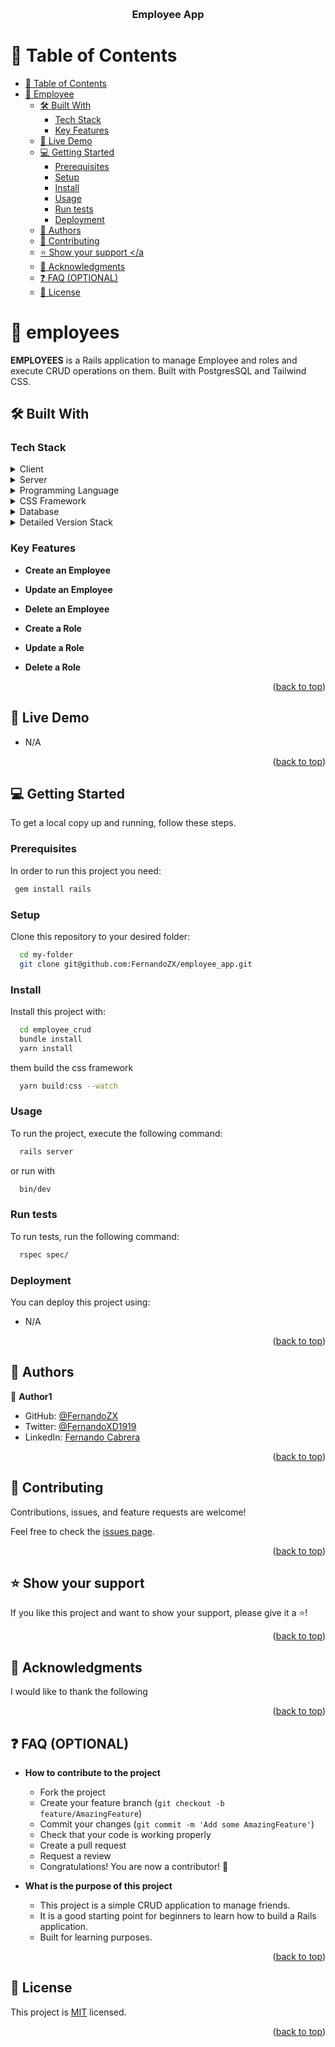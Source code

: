 <a name="readme-top"></a>

<div align="center">
  <br/>

  <h3><b>Employee App</b></h3>

</div>

<!-- TABLE OF CONTENTS -->

# 📗 Table of Contents

- [📗 Table of Contents](#-table-of-contents)
- [📖 Employee ](#-employees-)
  - [🛠 Built With ](#-built-with-)
    - [Tech Stack ](#tech-stack-)
    - [Key Features ](#key-features-)
  - [🚀 Live Demo ](#-live-demo-)
  - [💻 Getting Started ](#-getting-started-)
    - [Prerequisites](#prerequisites)
    - [Setup](#setup)
    - [Install](#install)
    - [Usage](#usage)
    - [Run tests](#run-tests)
    - [Deployment](#deployment)
  - [👥 Authors ](#-authors-)
  - [🤝 Contributing ](#-contributing-)
  - [⭐️ Show your support \</a](#️-show-your-support-a)
  - [🙏 Acknowledgments ](#-acknowledgments-)
  - [❓ FAQ (OPTIONAL) ](#-faq-optional-)
  - [📝 License ](#-license-)

# 📖 employees <a name="about-project"></a>

**EMPLOYEES** is a Rails application to manage Employee and roles and execute CRUD operations on them. Built with PostgresSQL and Tailwind CSS.

## 🛠 Built With <a name="built-with"></a>

### Tech Stack <a name="tech-stack"></a>

<details>
  <summary>Client</summary>
  <ul>
    <li><a href="https://html.com/">HTML</a></li>
  </ul>
</details>

<details>
  <summary>Server</summary>
  <ul>
    <li><a href="https://rubyonrails.org/">Ruby on Rails</a></li>
  </ul>
</details>

<details>
  <summary>Programming Language</summary>
  <ul>
    <li><a href="https://www.ruby-lang.org/">Ruby</a></li>
  </ul>
</details>

<details>
  <summary>CSS Framework</summary>
  <ul>
    <li><a href="https://tailwindcss.com/">Tailwind</a></li>
  </ul>
</details>


<details>
<summary>Database</summary>
  <ul>
    <li><a href="https://www.postgresql.org/">PostgreSQL</a></li>
  </ul>
</details>

<details>
<summary>Detailed Version Stack</summary>
  <ul>
    <li>Ruby 3.3.0</li>
    <li>PostgreSQL 14.10</li>
    <li>Ruby on Rails 7.1.3</li>
    <li>Tailwind 3.4.1</li>
  </ul>
</details>

### Key Features <a name="key-features"></a>

- **Create an Employee**
- **Update an Employee**
- **Delete an Employee**

- **Create a Role**
- **Update a Role**
- **Delete a Role**

<p align="right">(<a href="#readme-top">back to top</a>)</p>


## 🚀 Live Demo <a name="live-demo"></a>

- N/A

<p align="right">(<a href="#readme-top">back to top</a>)</p>

## 💻 Getting Started <a name="getting-started"></a>

To get a local copy up and running, follow these steps.

### Prerequisites

In order to run this project you need:

```sh
 gem install rails
```

### Setup

Clone this repository to your desired folder:

```sh
  cd my-folder
  git clone git@github.com:FernandoZX/employee_app.git
```

### Install

Install this project with:

```sh
  cd employee_crud
  bundle install
  yarn install
```

them build the css framework
```sh
  yarn build:css --watch
```
### Usage

To run the project, execute the following command:

```sh
  rails server
```
or run with
```sh
  bin/dev
```

### Run tests

To run tests, run the following command:

```sh
  rspec spec/
```

### Deployment

You can deploy this project using:

- N/A

<p align="right">(<a href="#readme-top">back to top</a>)</p>


## 👥 Authors <a name="authors"></a>

👤 **Author1**

- GitHub: [@FernandoZX](https://github.com/FernandoZX)
- Twitter: [@FernandoXD1919](https://twitter.com/FernandoXD1919)
- LinkedIn: [Fernando Cabrera](https://www.linkedin.com/in/fernando-jose-cabrera-gomez-83a47270/)

<p align="right">(<a href="#readme-top">back to top</a>)</p>


## 🤝 Contributing <a name="contributing"></a>

Contributions, issues, and feature requests are welcome!

Feel free to check the [issues page](../../issues/).

<p align="right">(<a href="#readme-top">back to top</a>)</p>

## ⭐️ Show your support <a name="support"></a>

If you like this project and want to show your support, please give it a ⭐️!

<p align="right">(<a href="#readme-top">back to top</a>)</p>

## 🙏 Acknowledgments <a name="acknowledgements"></a>

I would like to thank the following 

<p align="right">(<a href="#readme-top">back to top</a>)</p>

## ❓ FAQ (OPTIONAL) <a name="faq"></a>

- **How to contribute to the project**

  - Fork the project
  - Create your feature branch (`git checkout -b feature/AmazingFeature`)
  - Commit your changes (`git commit -m 'Add some AmazingFeature'`)
  - Check that your code is working properly
  - Create a pull request
  - Request a review
  - Congratulations! You are now a contributor! 🎉

- **What is the purpose of this project**
  
    - This project is a simple CRUD application to manage friends. 
    - It is a good starting point for beginners to learn how to build a Rails application.
    - Built for learning purposes.

<p align="right">(<a href="#readme-top">back to top</a>)</p>

## 📝 License <a name="license"></a>

This project is [MIT](./LICENSE) licensed.

<p align="right">(<a href="#readme-top">back to top</a>)</p>

